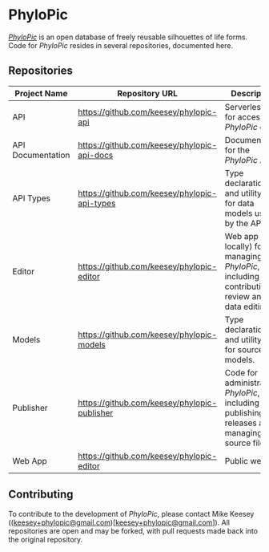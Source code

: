 # PhyloPic

*[PhyloPic](https://www.phylopic.org)* is an open database of freely reusable silhouettes of life forms. Code for *PhyloPic* resides in several repositories, documented here.

## Repositories

| Project Name | Repository URL | Description |
| ------------ | -------------- | ----------- |
| API | https://github.com/keesey/phylopic-api | Serverless API for accessing *PhyloPic* data. |
| API Documentation | https://github.com/keesey/phylopic-api-docs | Documentation for the *PhyloPic* API. |
| API Types | https://github.com/keesey/phylopic-api-types | Type declarations and utility files for data models used by the API. |
| Editor | https://github.com/keesey/phylopic-editor | Web app (run locally) for managing *PhyloPic*, including contribution review and data editing. |
| Models | https://github.com/keesey/phylopic-models | Type declarations and utility files for source data models. |
| Publisher | https://github.com/keesey/phylopic-publisher | Code for administrating *PhyloPic*, including publishing releases and managing source files. |
| Web App | https://github.com/keesey/phylopic-editor | Public website. |


## Contributing

To contribute to the development of *PhyloPic*, please contact Mike Keesey ((keesey+phylopic@gmail.com)[keesey+phylopic@gmail.com]). All repositories are open and may be forked, with pull requests made back into the original repository.
